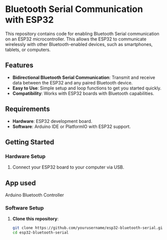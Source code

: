 # Bluetooth Serial Communication with ESP32

This repository contains code for enabling Bluetooth Serial communication on an ESP32 microcontroller. This allows the ESP32 to communicate wirelessly with other Bluetooth-enabled devices, such as smartphones, tablets, or computers.

## Features

- **Bidirectional Bluetooth Serial Communication**: Transmit and receive data between the ESP32 and any paired Bluetooth device.
- **Easy to Use**: Simple setup and loop functions to get you started quickly.
- **Compatibility**: Works with ESP32 boards with Bluetooth capabilities.

## Requirements

- **Hardware**: ESP32 development board.
- **Software**: Arduino IDE or PlatformIO with ESP32 support.

## Getting Started

### Hardware Setup

1. Connect your ESP32 board to your computer via USB.
## App used
Arduino Bluetooth Controller

### Software Setup

1. **Clone this repository**:
   ```sh
   git clone https://github.com/yourusername/esp32-bluetooth-serial.git
   cd esp32-bluetooth-serial
